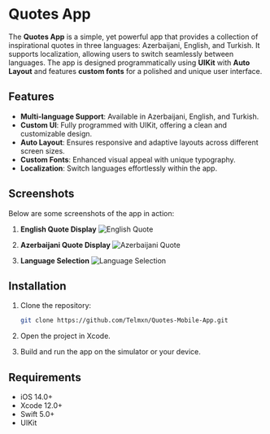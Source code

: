 
# Quotes App

The **Quotes App** is a simple, yet powerful app that provides a collection of inspirational quotes in three languages: Azerbaijani, English, and Turkish. It supports localization, allowing users to switch seamlessly between languages. The app is designed programmatically using **UIKit** with **Auto Layout** and features **custom fonts** for a polished and unique user interface.

## Features

- **Multi-language Support**: Available in Azerbaijani, English, and Turkish.
- **Custom UI**: Fully programmed with UIKit, offering a clean and customizable design.
- **Auto Layout**: Ensures responsive and adaptive layouts across different screen sizes.
- **Custom Fonts**: Enhanced visual appeal with unique typography.
- **Localization**: Switch languages effortlessly within the app.

## Screenshots

Below are some screenshots of the app in action:

1. **English Quote Display**
   ![English Quote](https://github.com/Telmxn/Quotes-Mobile-App/blob/main/Screenshots/screenshot%201.png)

2. **Azerbaijani Quote Display**
   ![Azerbaijani Quote](https://github.com/Telmxn/Quotes-Mobile-App/blob/main/Screenshots/screenshot%202.png)

3. **Language Selection**
   ![Language Selection](https://github.com/Telmxn/Quotes-Mobile-App/blob/main/Screenshots/screenshot%203.png)

## Installation

1. Clone the repository:
   ```bash
   git clone https://github.com/Telmxn/Quotes-Mobile-App.git
   ```

2. Open the project in Xcode.

3. Build and run the app on the simulator or your device.

## Requirements

- iOS 14.0+
- Xcode 12.0+
- Swift 5.0+
- UIKit
